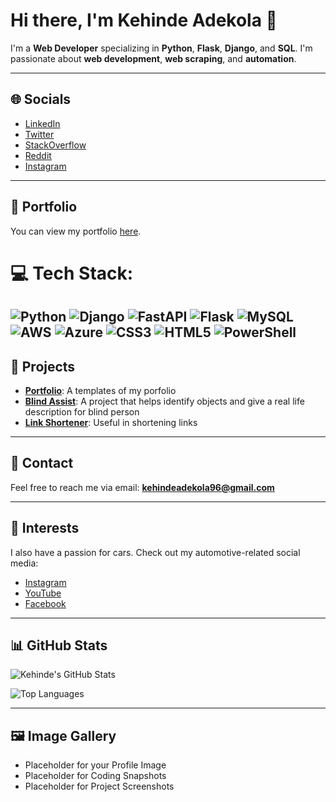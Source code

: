 # Hi there, I'm Kehinde Adekola 👋

I'm a **Web Developer** specializing in **Python**, **Flask**, **Django**, and **SQL**. I'm passionate about **web development**, **web scraping**, and **automation**.

---

## 🌐 Socials

- [LinkedIn](https://www.linkedin.com/in/kehinde-adekola-p-75042124b/)  
- [Twitter](https://twitter.com/keh_man21)  
- [StackOverflow](https://stackoverflow.com/users/17832080/kehinde-adekola)  
- [Reddit](https://www.reddit.com/user/Unlucky-Bridge-805/)  
- [Instagram](https://www.instagram.com/_innovative_k/)

---

## 📂 Portfolio

You can view my portfolio [here](https://rehobothjnr.pythonanywhere.com/).

# 💻 Tech Stack:
 ![Python](https://img.shields.io/badge/python-3670A0?style=for-the-badge&logo=python&logoColor=ffdd54) ![Django](https://img.shields.io/badge/django-%23092E20.svg?style=for-the-badge&logo=django&logoColor=white) ![FastAPI](https://img.shields.io/badge/FastAPI-005571?style=for-the-badge&logo=fastapi) ![Flask](https://img.shields.io/badge/flask-%23000.svg?style=for-the-badge&logo=flask&logoColor=white) ![MySQL](https://img.shields.io/badge/mysql-4479A1.svg?style=for-the-badge&logo=mysql&logoColor=white) ![AWS](https://img.shields.io/badge/AWS-%23FF9900.svg?style=for-the-badge&logo=amazon-aws&logoColor=white) ![Azure](https://img.shields.io/badge/azure-%230072C6.svg?style=for-the-badge&logo=microsoftazure&logoColor=white) ![CSS3](https://img.shields.io/badge/css3-%231572B6.svg?style=for-the-badge&logo=css3&logoColor=white) ![HTML5](https://img.shields.io/badge/html5-%23E34F26.svg?style=for-the-badge&logo=html5&logoColor=white) ![PowerShell](https://img.shields.io/badge/PowerShell-%235391FE.svg?style=for-the-badge&logo=powershell&logoColor=white) 
---

## 💼 Projects

- **[Portfolio](https://github.com/kehman18/portfolio)**: A templates of my porfolio
- **[Blind Assist](https://github.com/kehman18/blind_assist)**: A project that helps identify objects and give a real life description for blind person
- **[Link Shortener](https://github.com/kehman18/Link_shortener)**: Useful in shortening links

---

## 📧 Contact

Feel free to reach me via email: **[kehindeadekola96@gmail.com](mailto:kehindeadekola96@gmail.com)**

---

## 📸 Interests

I also have a passion for cars. Check out my automotive-related social media:

- [Instagram](#)
- [YouTube](#)
- [Facebook](#)

---

## 📊 GitHub Stats

![Kehinde's GitHub Stats](https://github-readme-stats.vercel.app/api?username=kehman18&show_icons=true&theme=radical)


![Top Languages](https://github-readme-stats.vercel.app/api/top-langs/?username=kehman18&show_icons=true&theme=radical)

---

## 🖼️ Image Gallery

* Placeholder for your Profile Image
* Placeholder for Coding Snapshots
* Placeholder for Project Screenshots

<!--
**kehman18/kehman18** is a ✨ _special_ ✨ repository because its `README.md` (this file) appears on your GitHub profile.

Here are some ideas to get you started:

- 🔭 I’m currently working on ...
- 🌱 I’m currently learning ...
- 👯 I’m looking to collaborate on ...
- 🤔 I’m looking for help with ...
- 💬 Ask me about ...
- 📫 How to reach me: ...
- 😄 Pronouns: ...
- ⚡ Fun fact: ...
-->
